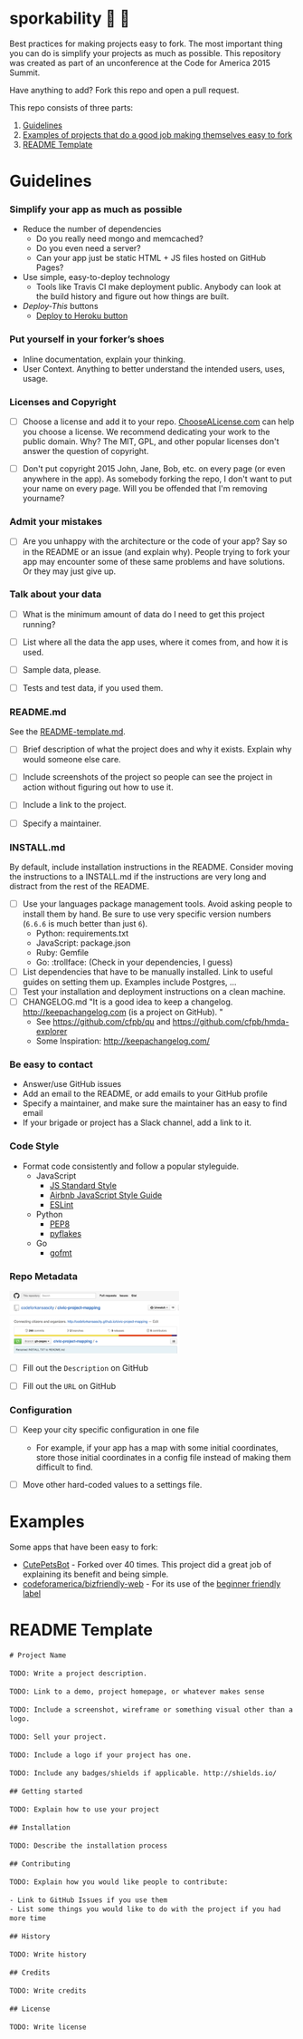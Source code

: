 # sporkability :fork_and_knife: :couplekiss:

Best practices for making projects easy to fork. The most important thing you can do is simplify your projects as much as possible. This repository was created as part of an unconference at the Code for America 2015 Summit.

Have anything to add? Fork this repo and open a pull request.

This repo consists of three parts:

1. [Guidelines](#guidelines)
2. [Examples of projects that do a good job making themselves easy to fork](#examples)
3. [README Template](#readme-template)

# Guidelines


### Simplify your app as much as possible

- Reduce the number of dependencies
    - Do you really need mongo and memcached?
    - Do you even need a server?
    - Can your app just be static HTML + JS files hosted on GitHub Pages?
- Use simple, easy-to-deploy technology
    - Tools like Travis CI make deployment public. Anybody can look at the build history and figure out how things are built.
- *Deploy-This* buttons
    - [Deploy to Heroku button](https://devcenter.heroku.com/articles/heroku-button)


### Put yourself in your forker’s shoes

- Inline documentation, explain your thinking.
- User Context. Anything to better understand the intended users, uses, usage.


### Licenses and Copyright

- [ ] Choose a license and add it to your repo. [ChooseALicense.com](http://choosealicense.com) can help you choose a license. We recommend dedicating your work to the public domain. Why? The MIT, GPL, and other popular licenses don't answer the question of copyright.
- [ ] Don't put copyright 2015 John, Jane, Bob, etc. on every page (or even anywhere in the app). As somebody forking the repo, I don't want to put your name on every page. Will you be offended that I'm removing yourname?


### Admit your mistakes

- [ ] Are you unhappy with the architecture or the code of your app? Say so in the README or an issue (and explain why). People trying to fork your app may encounter some of these same problems and have solutions. Or they may just give up.


### Talk about your data

- [ ] What is the minimum amount of data do I need to get this project running?
- [ ] List where all the data the app uses, where it comes from, and how it is used.  
- [ ] Sample data, please.
- [ ] Tests and test data, if you used them.


### README.md

See the [README-template.md](README-template.md).

- [ ] Brief description of what the project does and why it exists. Explain why would someone else care.
- [ ] Include screenshots of the project so people can see the project in action without figuring out how to use it.
- [ ] Include a link to the project.
- [ ] Specify a maintainer.


### INSTALL.md

By default, include installation instructions in the README. Consider moving the instructions to a INSTALL.md if the instructions are very long and distract from the rest of the README.

- [ ] Use your languages package management tools. Avoid asking people to install them by hand. Be sure to use very specific version numbers (`6.6.6` is much better than just `6`).
    - Python: requirements.txt
    - JavaScript: package.json
    - Ruby: Gemfile
    - Go: :trollface: (Check in your dependencies, I guess)
- [ ] List dependencies that have to be manually installed. Link to useful guides on setting them up. Examples include Postgres, ...
- [ ] Test your installation and deployment instructions on a clean machine.
- [ ] CHANGELOG.md
    "It is a good idea to keep a changelog. http://keepachangelog.com (is a project on GitHub). "
    - See https://github.com/cfpb/qu and https://github.com/cfpb/hmda-explorer
    - Some Inspiration: http://keepachangelog.com/


### Be easy to contact

- Answer/use GitHub issues
- Add an email to the README, or add emails to your GitHub profile
- Specify a maintainer, and make sure the maintainer has an easy to find email
- If your brigade or project has a Slack channel, add a link to it.


### Code Style

- Format code consistently and follow a popular styleguide.
    - JavaScript    
        - [JS Standard Style](https://github.com/feross/standard)
        - [Airbnb JavaScript Style Guide](https://github.com/airbnb/javascript)
        - [ESLint](http://eslint.org/)
    - Python
        - [PEP8](https://www.python.org/dev/peps/pep-0008/)
        - [pyflakes](https://pypi.python.org/pypi/pyflakes)
    - Go
        - [gofmt](https://golang.org/cmd/gofmt/)


### Repo Metadata

<img src="image/description-url.png" width="300">

- [ ] Fill out the `Description` on GitHub
- [ ] Fill out the `URL` on GitHub


### Configuration

- [ ] Keep your city specific configuration in one file
    - For example, if your app has a map with some initial coordinates, store those initial coordinates in a config file instead of making them difficult to find.
- [ ] Move other hard-coded values to a settings file.


# Examples

Some apps that have been easy to fork:

- [CutePetsBot](https://github.com/codeforamerica/CutePets) - Forked over 40 times. This project did a great job of explaining its benefit and being simple.
- [codeforamerica/bizfriendly-web](https://github.com/codeforamerica/bizfriendly-web/labels) - For its use of the [beginner friendly](https://github.com/codeforamerica/bizfriendly-web/issues?q=label%3A%22beginner+friendly%22+is%3Aclosed) [label](https://github.com/codeforamerica/bizfriendly-web/labels)


# README Template

```
# Project Name

TODO: Write a project description.

TODO: Link to a demo, project homepage, or whatever makes sense

TODO: Include a screenshot, wireframe or something visual other than a logo.

TODO: Sell your project.

TODO: Include a logo if your project has one.

TODO: Include any badges/shields if applicable. http://shields.io/

## Getting started

TODO: Explain how to use your project

## Installation

TODO: Describe the installation process

## Contributing

TODO: Explain how you would like people to contribute:

- Link to GitHub Issues if you use them
- List some things you would like to do with the project if you had more time

## History

TODO: Write history

## Credits

TODO: Write credits

## License

TODO: Write license
```
